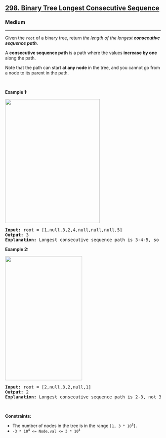 <h2><a href="https://leetcode.com/problems/binary-tree-longest-consecutive-sequence/?envType=study-plan-v2&envId=premium-algo-100">298. Binary Tree Longest Consecutive Sequence</a></h2><h3>Medium</h3><hr><p>Given the <code>root</code> of a binary tree, return <em>the length of the longest <strong>consecutive sequence path</strong></em>.</p>

<p>A <strong>consecutive sequence path</strong> is a path where the values <strong>increase by one</strong> along the path.</p>

<p>Note that the path can start <strong>at any node</strong> in the tree, and you cannot go from a node to its parent in the path.</p>

<p>&nbsp;</p>
<p><strong class="example">Example 1:</strong></p>
<img alt="" src="https://assets.leetcode.com/uploads/2021/03/14/consec1-1-tree.jpg" style="width: 306px; height: 400px;" />
<pre>
<strong>Input:</strong> root = [1,null,3,2,4,null,null,null,5]
<strong>Output:</strong> 3
<strong>Explanation:</strong> Longest consecutive sequence path is 3-4-5, so return 3.
</pre>

<p><strong class="example">Example 2:</strong></p>
<img alt="" src="https://assets.leetcode.com/uploads/2021/03/14/consec1-2-tree.jpg" style="width: 249px; height: 400px;" />
<pre>
<strong>Input:</strong> root = [2,null,3,2,null,1]
<strong>Output:</strong> 2
<strong>Explanation:</strong> Longest consecutive sequence path is 2-3, not 3-2-1, so return 2.
</pre>

<p>&nbsp;</p>
<p><strong>Constraints:</strong></p>

<ul>
	<li>The number of nodes in the tree is in the range <code>[1, 3 * 10<sup>4</sup>]</code>.</li>
	<li><code>-3 * 10<sup>4</sup> &lt;= Node.val &lt;= 3 * 10<sup>4</sup></code></li>
</ul>
